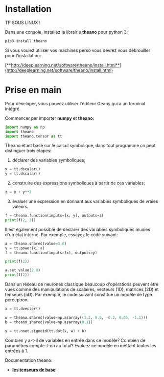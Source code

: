 # Installation

TP SOUS LINUX !

Dans une console, installez la librairie **theano** pour python 3:

```python
pip3 install theano
```

Si vous voulez utiliser vos machines perso vous devrez vous débrouiller pour l'installation:

[**http://deeplearning.net/software/theano/install.html**](http://deeplearning.net/software/theano/install.html)

# Prise en main

Pour déveloper, vous pouvez utiliser l'éditeur Geany qui a un terminal intégré.

Commencer par importer **numpy** et **theano**:

```python
import numpy as np
import theano
import theano.tensor as tt
```

Theano étant basé sur le calcul symbolique, dans tout programme on peut distinguer trois étapes:

1. déclarer des variables symboliques;

```python
x = tt.dscalar()
y = tt.dscalar()
```

2. construire des expressions symboliques à partir de ces variables;

```python
z = x + y**2
```

3. évaluer une expression en donnant aux variables symboliques de vraies valeurs.

```python
f = theano.function(inputs=[x, y], outputs=z)
print(f(2, 3))
```

Il est également possible de déclarer des variables symboliques munies d'un état interne. Par exemple, essayez le code suivant:
```python
a = theano.shared(value=3.0)
y = tt.power(x, a)
f = theano.function(inputs=[x], outputs=y)

print(f(2))

a.set_value(2.0)
print(f(2))
```

Dans un réseau de neurones classique beaucoup d'opérations peuvent être vues comme des manipulations de scalaires, vecteurs (1D), matrices (2D) et tenseurs (nD). Par exemple, le code suivant constitue un modèle de type perceptron.
```python
x = tt.dvector()

w = theano.shared(value=np.asarray((1.2, 0.5, -0.2, 0.05, -1.1)))
b = theano.shared(value=np.asarray(0.1))

y = tt.nnet.sigmoid(tt.dot(x, w) + b)
```

Combien y a-t-il de variables en entrée dans ce modèle? Combien de paramètres compte-t-on au total? Evaluez ce modèle en mettant toutes les entrées à 1.

Documentation theano:

+ [**les tenseurs de base**](http://deeplearning.net/software/theano/library/tensor/basic.html)

